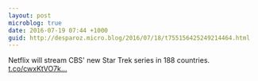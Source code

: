```yaml
---
layout: post
microblog: true
date: 2016-07-19 07:44 +1000
guid: http://desparoz.micro.blog/2016/07/18/t755156425249214464.html
---
```

Netflix will stream CBS' new Star Trek series in 188 countries.  [t.co/cwxKtVO7k...](https://t.co/cwxKtVO7k7)

